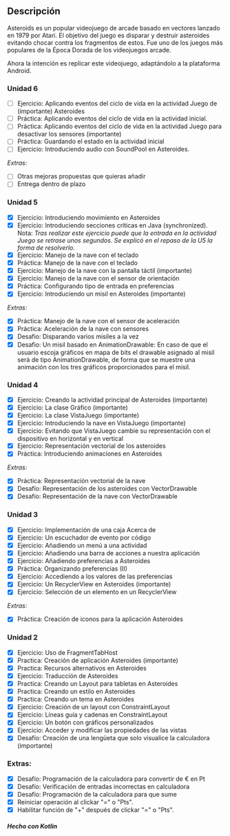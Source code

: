 ## Descripción
Asteroids es un popular videojuego de arcade basado en vectores lanzado en 1979 por Atari. El objetivo del juego es disparar y destruir asteroides evitando chocar contra los fragmentos de estos. Fue uno de los juegos más populares de la Época Dorada de los videojuegos arcade.

Ahora la intención es replicar este videojuego, adaptándolo a la plataforma Android.

### Unidad 6
- [ ] Ejercicio: Aplicando eventos del ciclo de vida en la actividad Juego de
 (importante)
Asteroides
- [ ] Práctica: Aplicando eventos del ciclo de vida en la actividad inicial.
- [ ] Práctica: Aplicando eventos del ciclo de vida en la actividad Juego para desactivar los sensores (importante)
- [ ] Práctica: Guardando el estado en la actividad inicial
- [ ] Ejercicio: Introduciendo audio con SoundPool en Asteroides.

_Extras:_
- [ ] Otras mejoras propuestas que quieras añadir 
- [ ] Entrega dentro de plazo

### Unidad 5
- [X] Ejercicio: Introduciendo movimiento en Asteroides
- [X] Ejercicio: Introduciendo secciones críticas en Java (synchronized). Nota: _Tras realizar este ejercicio puede que la entrada en la actividad
Juego se retrase unos segundos. Se explicó en el repaso de la U5 la
forma de resolverlo._
- [X] Ejercicio: Manejo de la nave con el teclado
- [X] Práctica: Manejo de la nave con el teclado
- [X] Ejercicio: Manejo de la nave con la pantalla táctil (importante)
- [X] Ejercicio: Manejo de la nave con el sensor de orientación
- [X] Práctica: Configurando tipo de entrada en preferencias
- [X] Ejercicio: Introduciendo un misil en Asteroides (importante)

_Extras:_
- [X] Práctica: Manejo de la nave con el sensor de aceleración
- [X] Práctica: Aceleración de la nave con sensores
- [X] Desafio: Disparando varios misiles a la vez
- [X] Desafio: Un misil basado en AnimationDrawable: En caso de que el usuario escoja gráficos en mapa de bits el drawable asignado al misil será de tipo AnimationDrawable, de forma que se muestre una animación con los tres gráficos proporcionados para el misil.

### Unidad 4
- [X] Ejercicio: Creando la actividad principal de Asteroides (importante)
- [X] Ejercicio: La clase Gráfico (importante)
- [X] Ejercicio: La clase VistaJuego (importante)
- [X] Ejercicio: Introduciendo la nave en VistaJuego (importante)
- [X] Ejercicio: Evitando que VistaJuego cambie su representación con el dispositivo en horizontal y en vertical
- [X] Ejercicio: Representación vectorial de los asteroides
- [X] Práctica: Introduciendo animaciones en Asteroides

_Extras:_
- [X] Práctica: Representación vectorial de la nave
- [X] Desafío: Representación de los asteroides con VectorDrawable
- [X] Desafío: Representación de la nave con VectorDrawable

### Unidad 3
- [X] Ejercicio: Implementación de una caja Acerca de
- [X] Ejercicio: Un escuchador de evento por código
- [X] Ejercicio: Añadiendo un menú a una actividad
- [X] Ejercicio: Añadiendo una barra de acciones a nuestra aplicación
- [X] Ejercicio: Añadiendo preferencias a Asteroides
- [X] Práctica: Organizando preferencias (II)
- [X] Ejercicio: Accediendo a los valores de las preferencias
- [X] Ejercicio: Un RecyclerView en Asteroides (importante)
- [X] Ejercicio: Selección de un elemento en un RecyclerView

_Extras:_
- [X] Práctica: Creación de iconos para la aplicación Asteroides

### Unidad 2
* [x] Ejercicio: Uso de FragmentTabHost
* [x] Practica: Creación de aplicación Asteroides (importante)
* [x] Practica: Recursos alternativos en Asteroides
* [x] Ejercicio: Traducción de Asteroides
* [x] Practica: Creando un Layout para tabletas en Asteroides
* [x] Practica: Creando un estilo en Asteroides
* [x] Practica: Creando un tema en Asteroides
* [x] Ejercicio: Creación de un layout con ConstraintLayout
* [x] Ejercicio: Líneas guía y cadenas en ConstraintLayout
* [x] Ejercicio: Un botón con gráficos personalizados
* [x] Ejercicio: Acceder y modificar las propiedades de las vistas
* [x] Desafío: Creación de una lengüeta que solo visualice la calculadora
(importante)

### Extras:
* [x] Desafío: Programación de la calculadora para convertir de € en ₧
* [x] Desafío: Verificación de entradas incorrectas en calculadora
* [x] Desafío: Programación de la calculadora para que sume
* [x] Reiniciar operación al clickar "=" o "Pts".
* [x] Habilitar función de "+" después de clickar "=" o "Pts".

#### _Hecho con **Kotlin**_